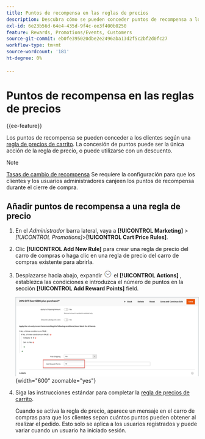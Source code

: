 ```yaml
---
title: Puntos de recompensa en las reglas de precios
description: Descubra cómo se pueden conceder puntos de recompensa a los clientes según la regla de precio del carro de compras.
exl-id: 6e23b56d-64e4-435d-9f4c-ee3f400b0250
feature: Rewards, Promotions/Events, Customers
source-git-commit: eb0fe395020dbe2e2496aba13d2f5c2bf2d0fc27
workflow-type: tm+mt
source-wordcount: '181'
ht-degree: 0%

---
```


# Puntos de recompensa en las reglas de precios

{{ee-feature}}

Los puntos de recompensa se pueden conceder a los clientes según una [regla de precios de carrito](price-rules-cart.md). La concesión de puntos puede ser la única acción de la regla de precio, o puede utilizarse con un descuento.

>[!NOTE]
>
>[Tasas de cambio de recompensa](reward-exchange-rates.md) Se requiere la configuración para que los clientes y los usuarios administradores canjeen los puntos de recompensa durante el cierre de compra.

## Añadir puntos de recompensa a una regla de precio

1. En el _Administrador_ barra lateral, vaya a **[!UICONTROL Marketing]** > _[!UICONTROL Promotions]_>**[!UICONTROL Cart Price Rules]**.

1. Clic **[!UICONTROL Add New Rule]** para crear una regla de precio del carro de compras o haga clic en una regla de precio del carro de compras existente para abrirla.

1. Desplazarse hacia abajo, expandir ![Selector de expansión](../assets/icon-display-expand.png) el **[!UICONTROL Actions]** , establezca las condiciones e introduzca el número de puntos en la sección **[!UICONTROL Add Reward Points]** field.

   ![Regla de precios del carro de compras: puntos de recompensa](./assets/reward-points-price-rule-actions.png){width="600" zoomable="yes"}

1. Siga las instrucciones estándar para completar la [regla de precios de carrito](price-rules-cart-create.md).

   Cuando se activa la regla de precio, aparece un mensaje en el carro de compras para que los clientes sepan cuántos puntos pueden obtener al realizar el pedido. Esto solo se aplica a los usuarios registrados y puede variar cuando un usuario ha iniciado sesión.
